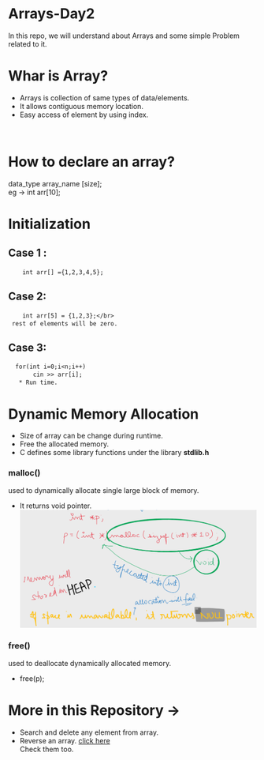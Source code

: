 # Arrays-Day2
In this repo, we will understand about Arrays and some simple Problem related to it.

# Whar is Array?
  * Arrays is collection of same types of data/elements.
  * It allows contiguous memory location.
  * Easy access of element by using index.
</br>

# How to declare an array?
  data_type array_name [size];</br>
  eg -> int arr[10];
 
# Initialization 
## Case 1 :
        int arr[] ={1,2,3,4,5};
## Case 2:
        int arr[5] = {1,2,3};</br>
     rest of elements will be zero.   
## Case 3:
      for(int i=0;i<n;i++)
           cin >> arr[i];
       * Run time.

# Dynamic Memory Allocation
  * Size of array can be change during runtime.
  * Free the allocated memory.
  * C defines some library functions under the library <b>stdlib.h</b></br>

### malloc()
  used to dynamically allocate single large block of memory.
  * It returns void pointer.
![diagram](https://github.com/akshatprogrammer/Arrays-Day2/blob/main/day2.svg%20-%20Google%20Chrome%2012_15_2020%208_12_20%20PM.png?raw=true)
### free()
 used to deallocate dynamically allocated memory.
 * free(p);
 
# More in this Repository ->
 * Search and delete any element from array.
 * Reverse an array. [click here](https://github.com/akshatprogrammer/Arrays-Day2/blob/main/ReverseAnArray.cpp)
 </br>Check them too.
